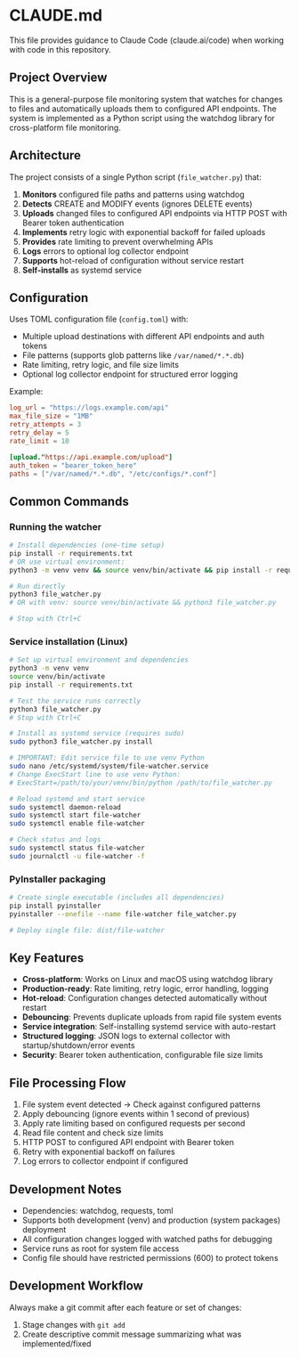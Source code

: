# CLAUDE.md

This file provides guidance to Claude Code (claude.ai/code) when working with code in this repository.

## Project Overview

This is a general-purpose file monitoring system that watches for changes to files and automatically uploads them to configured API endpoints. The system is implemented as a Python script using the watchdog library for cross-platform file monitoring.

## Architecture

The project consists of a single Python script (`file_watcher.py`) that:

1. **Monitors** configured file paths and patterns using watchdog
2. **Detects** CREATE and MODIFY events (ignores DELETE events)
3. **Uploads** changed files to configured API endpoints via HTTP POST with Bearer token authentication
4. **Implements** retry logic with exponential backoff for failed uploads
5. **Provides** rate limiting to prevent overwhelming APIs
6. **Logs** errors to optional log collector endpoint
7. **Supports** hot-reload of configuration without service restart
8. **Self-installs** as systemd service

## Configuration

Uses TOML configuration file (`config.toml`) with:
- Multiple upload destinations with different API endpoints and auth tokens
- File patterns (supports glob patterns like `/var/named/*.*.db`)
- Rate limiting, retry logic, and file size limits
- Optional log collector endpoint for structured error logging

Example:
```toml
log_url = "https://logs.example.com/api"
max_file_size = "1MB"
retry_attempts = 3
retry_delay = 5
rate_limit = 10

[upload."https://api.example.com/upload"]
auth_token = "bearer_token_here"
paths = ["/var/named/*.*.db", "/etc/configs/*.conf"]
```

## Common Commands

### Running the watcher
```bash
# Install dependencies (one-time setup)
pip install -r requirements.txt
# OR use virtual environment:
python3 -m venv venv && source venv/bin/activate && pip install -r requirements.txt

# Run directly
python3 file_watcher.py
# OR with venv: source venv/bin/activate && python3 file_watcher.py

# Stop with Ctrl+C
```

### Service installation (Linux)
```bash
# Set up virtual environment and dependencies
python3 -m venv venv
source venv/bin/activate
pip install -r requirements.txt

# Test the service runs correctly
python3 file_watcher.py
# Stop with Ctrl+C

# Install as systemd service (requires sudo)
sudo python3 file_watcher.py install

# IMPORTANT: Edit service file to use venv Python
sudo nano /etc/systemd/system/file-watcher.service
# Change ExecStart line to use venv Python:
# ExecStart=/path/to/your/venv/bin/python /path/to/file_watcher.py

# Reload systemd and start service
sudo systemctl daemon-reload
sudo systemctl start file-watcher
sudo systemctl enable file-watcher

# Check status and logs
sudo systemctl status file-watcher
sudo journalctl -u file-watcher -f
```

### PyInstaller packaging
```bash
# Create single executable (includes all dependencies)
pip install pyinstaller
pyinstaller --onefile --name file-watcher file_watcher.py

# Deploy single file: dist/file-watcher
```

## Key Features

- **Cross-platform**: Works on Linux and macOS using watchdog library
- **Production-ready**: Rate limiting, retry logic, error handling, logging
- **Hot-reload**: Configuration changes detected automatically without restart
- **Debouncing**: Prevents duplicate uploads from rapid file system events
- **Service integration**: Self-installing systemd service with auto-restart
- **Structured logging**: JSON logs to external collector with startup/shutdown/error events
- **Security**: Bearer token authentication, configurable file size limits

## File Processing Flow

1. File system event detected → Check against configured patterns
2. Apply debouncing (ignore events within 1 second of previous)
3. Apply rate limiting based on configured requests per second
4. Read file content and check size limits
5. HTTP POST to configured API endpoint with Bearer token
6. Retry with exponential backoff on failures
7. Log errors to collector endpoint if configured

## Development Notes

- Dependencies: watchdog, requests, toml
- Supports both development (venv) and production (system packages) deployment
- All configuration changes logged with watched paths for debugging
- Service runs as root for system file access
- Config file should have restricted permissions (600) to protect tokens

## Development Workflow

Always make a git commit after each feature or set of changes:
1. Stage changes with `git add`
2. Create descriptive commit message summarizing what was implemented/fixed